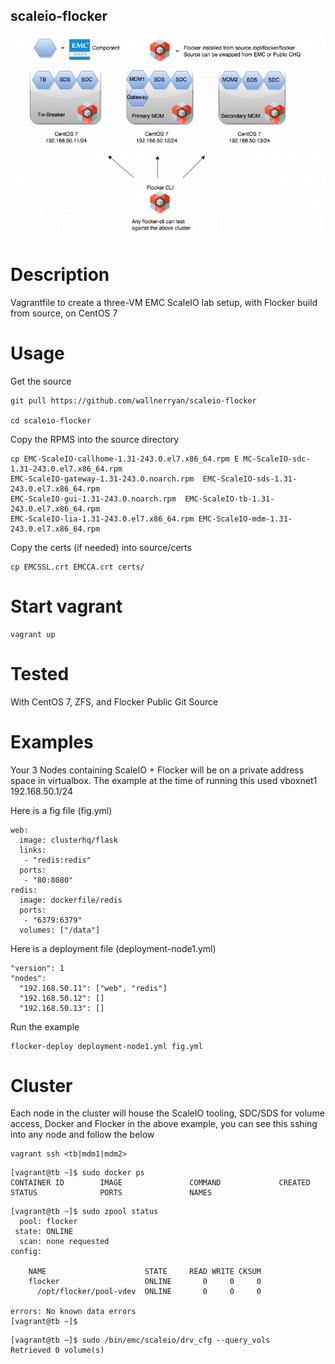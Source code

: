 scaleio-flocker
---------------

![Alt text](/examples/flocker-scaleio-TestEnv.png?raw=true "Environment Diagram")

# Description

Vagrantfile to create a three-VM EMC ScaleIO lab setup, with Flocker build from source, on CentOS 7

# Usage

Get the source
```
git pull https://github.com/wallnerryan/scaleio-flocker

cd scaleio-flocker
```

Copy the RPMS into the source directory
```
cp EMC-ScaleIO-callhome-1.31-243.0.el7.x86_64.rpm E MC-ScaleIO-sdc-1.31-243.0.el7.x86_64.rpm
EMC-ScaleIO-gateway-1.31-243.0.noarch.rpm  EMC-ScaleIO-sds-1.31-243.0.el7.x86_64.rpm
EMC-ScaleIO-gui-1.31-243.0.noarch.rpm  EMC-ScaleIO-tb-1.31-243.0.el7.x86_64.rpm
EMC-ScaleIO-lia-1.31-243.0.el7.x86_64.rpm EMC-ScaleIO-mdm-1.31-243.0.el7.x86_64.rpm
```

Copy the certs (if needed) into source/certs
```
cp EMCSSL.crt EMCCA.crt certs/
```

# Start vagrant
```
vagrant up
```

# Tested

With CentOS 7, ZFS, and Flocker Public Git Source


# Examples

Your 3 Nodes containing ScaleIO + Flocker will be on a private address space
in virtualbox. The example at the time of running this used vboxnet1 192.168.50.1/24

Here is a fig file (fig.yml)

```
web:
  image: clusterhq/flask
  links:
   - "redis:redis"
  ports:
   - "80:8080"
redis:
  image: dockerfile/redis
  ports:
   - "6379:6379"
  volumes: ["/data"]
```

Here is a deployment file (deployment-node1.yml)

```
"version": 1
"nodes":
  "192.168.50.11": ["web", "redis"]
  "192.168.50.12": []
  "192.168.50.13": []
```

Run the example
```
flocker-deploy deployment-node1.yml fig.yml
```

# Cluster

Each node in the cluster will house the ScaleIO tooling, SDC/SDS for
volume access, Docker and Flocker in the above example, you can see this
sshing into any node and follow the below

```
vagrant ssh <tb|mdm1|mdm2>

```

```
[vagrant@tb ~]$ sudo docker ps
CONTAINER ID        IMAGE               COMMAND             CREATED             STATUS              PORTS               NAMES
```

```
[vagrant@tb ~]$ sudo zpool status
  pool: flocker
 state: ONLINE
  scan: none requested
config:

	NAME                      STATE     READ WRITE CKSUM
	flocker                   ONLINE       0     0     0
	  /opt/flocker/pool-vdev  ONLINE       0     0     0

errors: No known data errors
[vagrant@tb ~]$ 
```

```
[vagrant@tb ~]$ sudo /bin/emc/scaleio/drv_cfg --query_vols
Retrieved 0 volume(s)
```
